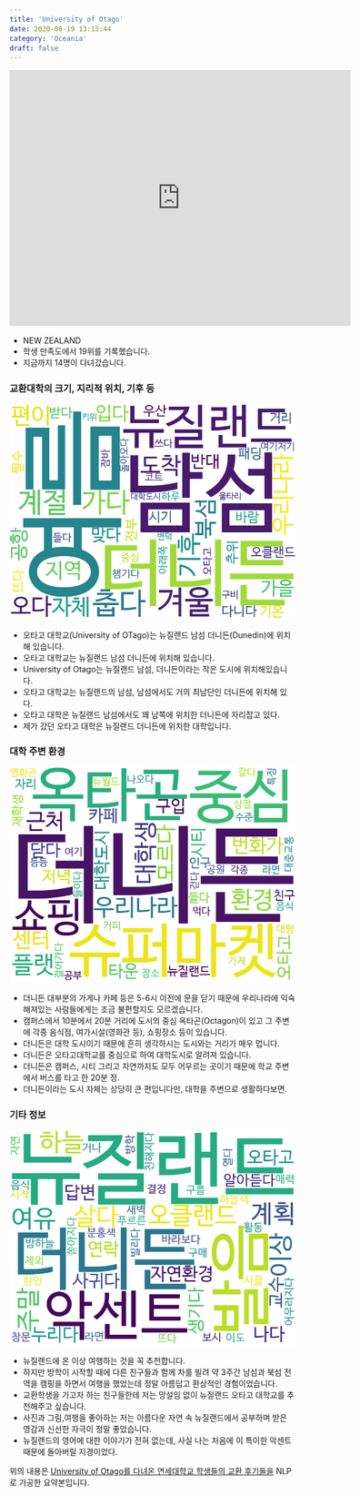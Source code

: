 ```yaml
---
title: 'University of Otago'
date: 2020-08-19 13:15:44
category: 'Oceania'
draft: false
---
```


<iframe
width="600"
height="450"
frameborder="0" style="border:0"
src="https://www.google.com/maps/embed/v1/place?key=AIzaSyC9e1AME-pVmWC4hBpFdu5S4dKzyepa3HQ&q=University+of+Otago&center=-45.864683500000005,170.51442269999998&zoom=14" allowfullscreen>
</iframe>


* NEW ZEALAND
* 학생 만족도에서 19위를 기록했습니다.
* 지금까지 14명이 다녀갔습니다. 

### 교환대학의 크기, 지리적 위치, 기후 등

![gen_info-WordCloud](../univ_wordclouds_okt/gen_info/NZ000004_gen_info_okt.png)

* 오타고 대학교(University of OTago)는 뉴질랜드 남섬 더니든(Dunedin)에 위치해 있습니다.
* 오타고 대학교는 뉴질랜드 남섬 더니든에 위치해 있습니다.
* University of Otago는 뉴질랜드 남섬, 더니든이라는 작은 도시에 위치해있습니다.
* 오타고 대학교는 뉴질랜드의 남섬, 남섬에서도 거의 최남단인 더니든에 위치해 있다.
* 오타고 대학은 뉴질랜드 남섬에서도 꽤 남쪽에 위치한 더니든에 자리잡고 있다.
* 제가 갔던 오타고 대학은 뉴질랜드 더니든에 위치한 대학입니다.


### 대학 주변 환경

![env_info-WordCloud](../univ_wordclouds_okt/env_info/NZ000004_env_info_okt.png)

* 더니든 대부분의 가게나 카페 등은 5-6시 이전에 문을 닫기 때문에 우리나라에 익숙해져있는 사람들에게는 조금 불편할지도 모르겠습니다.
* 캠퍼스에서 10분에서 20분 거리에 도시의 중심 옥타곤(Octagon)이 있고 그 주변에 각종 음식점, 여가시설(영화관 등), 쇼핑장소 등이 있습니다.
* 더니든은 대학 도시이기 때문에 흔히 생각하시는 도시와는 거리가 매우 멉니다.
* 더니든은 오타고대학교를 중심으로 하여 대학도시로 알려져 있습니다.
* 더니든은 캠퍼스, 시티 그리고 자연까지도 모두 어우르는 곳이기 때문에 학교 주변에서 버스를 타고 한 20분 정.
* 더니든이라는 도시 자체는 상당히 큰 편입니다만, 대학을 주변으로 생활하다보면.


### 기타 정보

![etc_info-WordCloud](../univ_wordclouds_okt/etc_info/NZ000004_etc_info_okt.png)

* 뉴질랜드에 온 이상 여행하는 것을 꼭 추천합니다.
* 하지만 방학이 시작할 때에 다른 친구들과 함께 차를 빌려 약 3주간 남섬과 북섬 전역을 캠핑을 하면서 여행을 했었는데 정말 아름답고 환상적인 경험이었습니다.
* 교환학생을 가고자 하는 친구들한테 저는 망설임 없이 뉴질랜드 오타고 대학교를 추천해주고 싶습니다.
* 사진과 그림,여행을 좋아하는 저는 아름다운 자연 속 뉴질랜드에서 공부하며 받은 영감과 신선한 자극이 정말 좋았습니다.
* 뉴질랜드의 영어에 대한 이야기가 전혀 없는데, 사실 나는 처음에 이 특이한 악센트 때문에 돌아버릴 지경이었다.


위의 내용은 [University of Otago를 다녀온 연세대학교 학생들의 교환 후기들을](http://oia.yonsei.ac.kr/partner/expReport.asp?ucode=NZ000004&bgbn=A) NLP로 가공한 요약본입니다. 
